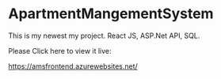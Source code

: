 # ApartmentMangementSystem
This is my newest my project. React JS, ASP.Net API, SQL.

Please Click here to view it live:

https://amsfrontend.azurewebsites.net/